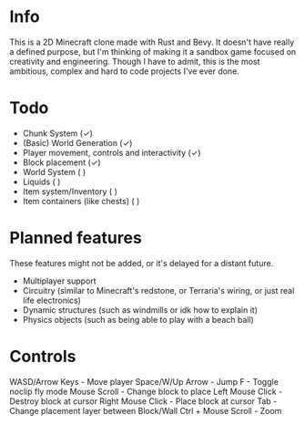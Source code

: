 # Info
This is a 2D Minecraft clone made with Rust and Bevy. It doesn't have really a defined purpose, but I'm thinking of making it a sandbox game focused on creativity and engineering.
Though I have to admit, this is the most ambitious, complex and hard to code projects I've ever done.

# Todo
- Chunk System (✓)
- (Basic) World Generation (✓)
- Player movement, controls and interactivity (✓)
- Block placement (✓)
- World System ( )
- Liquids ( )
- Item system/Inventory ( )
- Item containers (like chests) ( )

# Planned features
These features might not be added, or it's delayed for a distant future.
- Multiplayer support
- Circuitry (similar to Minecraft's redstone, or Terraria's wiring, or just real life electronics)
- Dynamic structures (such as windmills or idk how to explain it)
- Physics objects (such as being able to play with a beach ball)

# Controls
WASD/Arrow Keys - Move player
Space/W/Up Arrow - Jump
F - Toggle noclip fly mode
Mouse Scroll - Change block to place
Left Mouse Click - Destroy block at cursor
Right Mouse Click - Place block at cursor
Tab - Change placement layer between Block/Wall
Ctrl + Mouse Scroll - Zoom 
